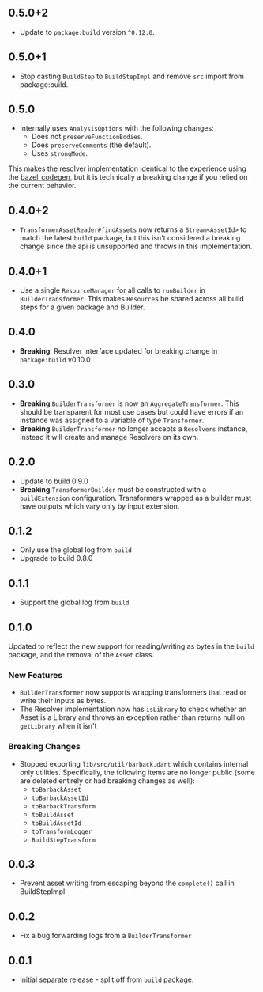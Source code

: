 ## 0.5.0+2

- Update to `package:build` version `^0.12.0`.

## 0.5.0+1

- Stop casting `BuildStep` to `BuildStepImpl` and remove `src` import from
  package:build.

## 0.5.0

- Internally uses `AnalysisOptions` with the following changes:
  - Does not `preserveFunctionBodies`.
  - Does `preserveComments` (the default).
  - Uses `strongMode`.

This makes the resolver implementation identical to the experience using the
[bazel_codegen](https://goo.gl/Fm13FP), but it is technically a breaking change
if you relied on the current behavior.

## 0.4.0+2

- `TransformerAssetReader#findAssets` now returns a `Stream<AssetId>` to match
  the latest `build` package, but this isn't considered a breaking change since
  the api is unsupported and throws in this implementation.

## 0.4.0+1

- Use a single `ResourceManager` for all calls to `runBuilder` in
  `BuilderTransformer`. This makes `Resource`s be shared across all build
  steps for a given package and Builder.

## 0.4.0

- **Breaking**: Resolver interface updated for breaking change in
  `package:build` v0.10.0

## 0.3.0

- **Breaking** `BuilderTransformer` is now an `AggregateTransformer`. This
  should be transparent for most use cases but could have errors if an instance
  was assigned to a variable of type `Transformer`.
- **Breaking** `BuilderTransformer` no longer accepts a `Resolvers` instance,
  instead it will create and manage Resolvers on its own.

## 0.2.0

- Update to build 0.9.0
- **Breaking** `TransformerBuilder` must be constructed with a `buildExtension`
  configuration. Transformers wrapped as a builder must have outputs which vary
  only by input extension.

## 0.1.2

- Only use the global log from `build`
- Upgrade to build 0.8.0

## 0.1.1

- Support the global log from `build`

## 0.1.0

Updated to reflect the new support for reading/writing as bytes in the `build`
package, and the removal of the `Asset` class.

### New Features
- `BuilderTransformer` now supports wrapping transformers that read or write
  their inputs as bytes.
- The Resolver implementation now has `isLibrary` to check whether an Asset is a
  Library and throws an exception rather than returns null on `getLibrary` when
  it isn't

### Breaking Changes
- Stopped exporting `lib/src/util/barback.dart` which contains internal only
  utilities. Specifically, the following items are no longer public (some are
  deleted entirely or had breaking changes as well):
  - `toBarbackAsset`
  - `toBarbackAssetId`
  - `toBarbackTransform`
  - `toBuildAsset`
  - `toBuildAssetId`
  - `toTransformLogger`
  - `BuildStepTransform`

## 0.0.3

- Prevent asset writing from escaping beyond the `complete()` call in
  BuildStepImpl

## 0.0.2

- Fix a bug forwarding logs from a `BuilderTransformer`

## 0.0.1

- Initial separate release - split off from `build` package.
